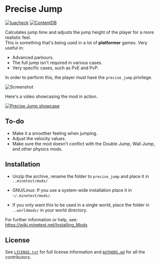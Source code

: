 # Precise Jump

[![luacheck](https://github.com/Panquesito7/minetest-precise_jump/actions/workflows/luacheck.yml/badge.svg)](https://github.com/Panquesito7/minetest-precise_jump/actions/)
[![ContentDB](https://content.minetest.net/packages/Panquesito7/precise_jump/shields/downloads/)](https://content.minetest.net/packages/Panquesito7/precise_jump/)

Calculates jump time and adjusts the jump height of the player for a more realistic feel.\
This is something that's being used in a lot of **platformer** games. Very useful in:

- Advanced parkours.
- The full jump isn't required in various cases.
- Very specific cases, such as PvE and PvP.

In order to perform this, the player must have the `precise_jump` privilege.

![Screenshot](https://content.minetest.net/uploads/752d1f54f5.png)

Here's a video showcasing the mod in action.

[![Precise Jump showcase](https://markdown-videos-api.jorgenkh.no/url?url=https%3A%2F%2Fyoutu.be%2FTB1LNyI5Fzw)](https://youtu.be/TB1LNyI5Fzw)

## To-do

- Make it a smoother feeling when jumping.
- Adjust the velocity values.
- Make sure the mod doesn't conflict with the Double Jump, Wall Jump, and other physics mods.

## Installation

- Unzip the archive, rename the folder to `precise_jump` and
place it in `..minetest/mods/`

- GNU/Linux: If you use a system-wide installation place
    it in `~/.minetest/mods/`.

- If you only want this to be used in a single world, place
    the folder in `..worldmods/` in your world directory.

For further information or help, see:\
<https://wiki.minetest.net/Installing_Mods>

## License

See [`LICENSE.txt`](LICENSE.txt) for full license information and [`AUTHORS.md`](AUTHORS.md) for all the contributors.
